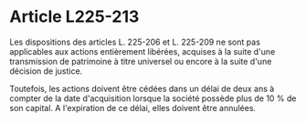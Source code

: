 # Article L225-213

Les dispositions des articles L. 225-206 et L. 225-209 ne sont pas applicables aux actions entièrement libérées, acquises à la suite d'une transmission de patrimoine à titre universel ou encore à la suite d'une décision de justice.

Toutefois, les actions doivent être cédées dans un délai de deux ans à compter de la date d'acquisition lorsque la société possède plus de 10 % de son capital. A l'expiration de ce délai, elles doivent être annulées.
